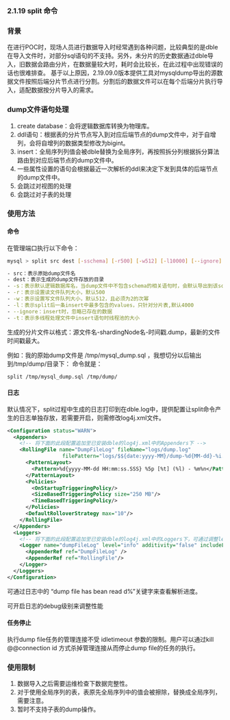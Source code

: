 ### 2.1.19  split 命令

### 背景
在进行POC时，现场人员进行数据导入时经常遇到各种问题，比较典型的是dble在导入文件时，对部分sql语句的不支持。另外，未分片的历史数据通过dble导入，旧数据会路由分片，在数据量较大时，耗时会比较长，在此过程中出现错误的话也很难排查。
基于以上原因，2.19.09.0版本提供工具对mysqldump导出的源数据文件按照后端分片节点进行分割。分割后的数据文件可以在每个后端分片执行导入，适配数据按分片导入的需求。

### dump文件语句处理
1. create database：会将逻辑数据库转换为物理库。
2. ddl语句：根据表的分片节点写入到对应后端节点的dump文件中，对于自增列，会将自增列的数据类型修改为bigint。
3. insert：全局序列列值会被dble替换为全局序列，再按照拆分列根据拆分算法路由到对应后端节点的dump文件中。
4. 一些属性设置的语句会根据最近一次解析的ddl来决定下发到具体的后端节点的dump文件中。
5. 会跳过对视图的处理
6. 会跳过对子表的处理

### 使用方法

#### 命令
在管理端口执行以下命令：
```bash
mysql > split src dest [-sschema] [-r500] [-w512] [-l10000] [--ignore] [-t2]

- src：表示原始dump文件名
- dest：表示生成的dump文件存放的目录
- -s：表示默认逻辑数据库名，当dump文件中不包含schema的相关语句时，会默认导出到该schema。如：当dump文件中包含schema时，dump文件中的优先级高于-s指定的；若文件中的schema不在配置中，则使用-s指定的schema，若-s指定的schema也不在配置中，则返回报错
- -r：表示设置读文件队列大小，默认500
- -w：表示设置写文件队列大小，默认512，且必须为2的次幂
- -l：表示split后一条insert中最多包含的values，只针对分片表,默认4000
- --ignore：insert时，忽略已存在的数据
- -t：表示多线程处理文件中insert语句时线程池的大小
```
生成的分片文件以格式：源文件名-shardingNode名-时间戳.dump，最新的文件时间戳最大。

例如：我的原始dump文件是 /tmp/mysql_dump.sql ，我想切分以后输出到/tmp/dump/目录下：
命令就是：
```
split /tmp/mysql_dump.sql /tmp/dump/
```

#### 日志

默认情况下，split过程中生成的日志打印到在dble.log中，提供配置让split命令产生的日志单独存放，若需要开启，则需修改log4j.xml文件。

```xml
<Configuration status="WARN">
  <Appenders>
    <!-- 将下面的此段配置追加至已安装dble的log4j.xml中的Appenders下 -->
    <RollingFile name="DumpFileLog" fileName="logs/dump.log"
                  filePattern="logs/$${date:yyyy-MM}/dump-%d{MM-dd}-%i.log.gz">
      <PatternLayout>
        <Pattern>%d{yyyy-MM-dd HH:mm:ss.SSS} %5p [%t] (%l) - %m%n</Pattern>
      </PatternLayout>
      <Policies>
        <OnStartupTriggeringPolicy/>
        <SizeBasedTriggeringPolicy size="250 MB"/>
        <TimeBasedTriggeringPolicy/>
      </Policies>
      <DefaultRolloverStrategy max="10"/>
    </RollingFile>
  </Appenders>
  <Loggers>
    <!-- 将下面的此段配置追加至已安装dble的log4j.xml中的Loggers下，可通过调整level为debug来调整性能 -->
    <Logger name="dumpFileLog" level="info" additivity="false" includeLocation="false" >
      <AppenderRef ref="DumpFileLog" />
      <AppenderRef ref="RollingFile"/>
    </Logger>
  </Loggers>
</Configuration>
```
可通过日志中的 “dump file has bean read d%”关键字来查看解析进度。

可开启日志的debug级别来调整性能

#### 任务停止

执行dump file任务的管理连接不受 idletimeout 参数的限制。用户可以通过kill @@connection id 方式杀掉管理连接从而停止dump file的任务的执行。

### 使用限制

1. 数据导入之后需要运维检查下数据完整性。
2. 对于使用全局序列的表，表原先全局序列中的值会被擦除，替换成全局序列，需要注意。
3. 暂时不支持子表的dump操作。
